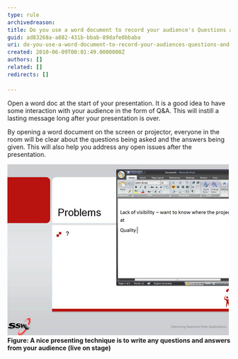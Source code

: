 ```yaml
---
type: rule
archivedreason: 
title: Do you use a word document to record your audience's Questions and Answers?
guid: ad83268a-a882-431b-bbab-89dafe0bbaba
uri: do-you-use-a-word-document-to-record-your-audiences-questions-and-answers
created: 2010-06-09T00:01:49.0000000Z
authors: []
related: []
redirects: []

---
```


Open a word doc at the start of your presentation. It is a good idea to have some interaction with your audience in the form of Q&A. This will instill a lasting message long after your presentation is over.

By opening a word document on the screen or projector, everyone in the room will be clear about the questions being asked and the answers being given. This will also help you address any open issues after the presentation.

<!--endintro-->
![](RecordQA.jpg) **Figure: A nice presenting technique is to write any questions and answers from your audience (live on stage)**
